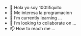 - 👋 Hola yo soy 100tifiquito
- 👀 Me interesa la programacion
- 🌱 I’m currently learning ...
- 💞️ I’m looking to collaborate on ...
- 📫 How to reach me ...

<!---
100tifiquito/100tifiquito is a ✨ special ✨ repository because its `README.md` (this file) appears on your GitHub profile.
You can click the Preview link to take a look at your changes.
--->
